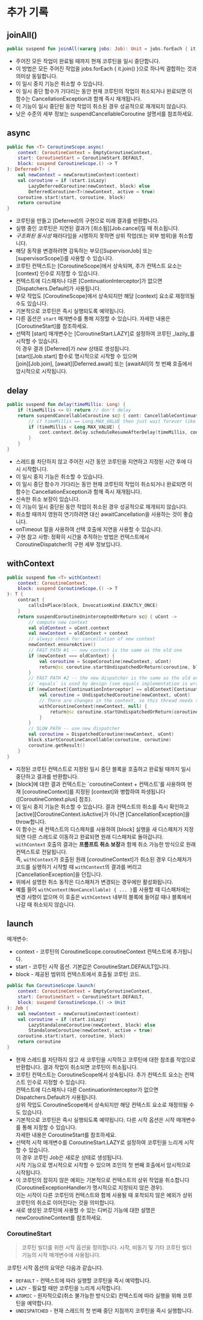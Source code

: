 # 추가 기록

## joinAll()

```kotlin
public suspend fun joinAll(vararg jobs: Job): Unit = jobs.forEach { it.join() }
```

- 주어진 모든 작업이 완료될 때까지 현재 코루틴을 일시 중단합니다.
- 이 방법은 모든 주어진 작업을 jobs.forEach { it.join() }으로 하나씩 결합하는 것과 의미상 동일합니다.
- 이 일시 중지 기능은 취소할 수 있습니다.
- 이 일시 중단 함수가 기다리는 동안 현재 코루틴의 작업이 취소되거나 완료되면 이 함수는 CancellationException과 함께 즉시 재개됩니다.
- 이 기능이 일시 중단된 동안 작업이 취소된 경우 성공적으로 재개되지 않습니다.
- 낮은 수준의 세부 정보는 suspendCancellableCoroutine 설명서를 참조하세요.

## async

```kotlin
public fun <T> CoroutineScope.async(
    context: CoroutineContext = EmptyCoroutineContext,
    start: CoroutineStart = CoroutineStart.DEFAULT,
    block: suspend CoroutineScope.() -> T
): Deferred<T> {
    val newContext = newCoroutineContext(context)
    val coroutine = if (start.isLazy)
        LazyDeferredCoroutine(newContext, block) else
        DeferredCoroutine<T>(newContext, active = true)
    coroutine.start(start, coroutine, block)
    return coroutine
}
```

- 코루틴을 만들고 [Deferred]의 구현으로 미래 결과를 반환합니다.
- 실행 중인 코루틴은 지연된 결과가 [취소됨][Job.cancel]일 때 취소됩니다.
- *구조화된 동시성* 패러다임을 시행하지 못하면 상위 작업(또는 외부 범위)을 취소합니다.
- 해당 동작을 변경하려면 감독하는 부모([SupervisorJob] 또는 [supervisorScope])를 사용할 수 있습니다.
- 코루틴 컨텍스트는 [CoroutineScope]에서 상속되며, 추가 컨텍스트 요소는 [context] 인수로 지정할 수 있습니다.
- 컨텍스트에 디스패처나 다른 [ContinuationInterceptor]가 없으면 [Dispatchers.Default]가 사용됩니다.
- 부모 작업도 [CoroutineScope]에서 상속되지만 해당 [context] 요소로 재정의될 수도 있습니다.
- 기본적으로 코루틴은 즉시 실행되도록 예약됩니다.
- 다른 옵션은 `start` 매개변수를 통해 지정할 수 있습니다. 자세한 내용은 [CoroutineStart]를 참조하세요.
- 선택적 [start] 매개변수는 [CoroutineStart.LAZY]로 설정하여 코루틴 _lazily_를 시작할 수 있습니다. \
  이 경우 결과 [Deferred]가 _new_ 상태로 생성됩니다. \
  [start][Job.start] 함수로 명시적으로 시작할 수 있으며 \
  [join][Job.join], [await][Deferred.await] 또는 [awaitAll]의 첫 번째 호출에서 암시적으로 시작됩니다.


## delay

```kotlin
public suspend fun delay(timeMillis: Long) {
    if (timeMillis <= 0) return // don't delay
    return suspendCancellableCoroutine sc@ { cont: CancellableContinuation<Unit> ->
        // if timeMillis == Long.MAX_VALUE then just wait forever like awaitCancellation, don't schedule.
        if (timeMillis < Long.MAX_VALUE) {
            cont.context.delay.scheduleResumeAfterDelay(timeMillis, cont)
        }
    }
}
```

- 스레드를 차단하지 않고 주어진 시간 동안 코루틴을 지연하고 지정된 시간 후에 다시 시작합니다.
- 이 일시 중지 기능은 취소할 수 있습니다.
- 이 일시 중단 함수가 기다리는 동안 현재 코루틴의 작업이 취소되거나 완료되면 이 함수는 CancellationException과 함께 즉시 재개됩니다.
- 신속한 취소 보장이 있습니다.
- 이 기능이 일시 중단된 동안 작업이 취소된 경우 성공적으로 재개되지 않습니다.
- 취소할 때까지 영원히 연기하려면 대신 awaitCancellation을 사용하는 것이 좋습니다.
- onTimeout 절을 사용하여 선택 호출에 지연을 사용할 수 있습니다.
- 구현 참고 사항: 정확히 시간을 추적하는 방법은 컨텍스트에서 CoroutineDispatcher의 구현 세부 정보입니다.


## withContext
```kotlin
public suspend fun <T> withContext(
    context: CoroutineContext,
    block: suspend CoroutineScope.() -> T
): T {
    contract {
        callsInPlace(block, InvocationKind.EXACTLY_ONCE)
    }
    return suspendCoroutineUninterceptedOrReturn sc@ { uCont ->
        // compute new context
        val oldContext = uCont.context
        val newContext = oldContext + context
        // always check for cancellation of new context
        newContext.ensureActive()
        // FAST PATH #1 -- new context is the same as the old one
        if (newContext === oldContext) {
            val coroutine = ScopeCoroutine(newContext, uCont)
            return@sc coroutine.startUndispatchedOrReturn(coroutine, block)
        }
        // FAST PATH #2 -- the new dispatcher is the same as the old one (something else changed)
        // `equals` is used by design (see equals implementation is wrapper context like ExecutorCoroutineDispatcher)
        if (newContext[ContinuationInterceptor] == oldContext[ContinuationInterceptor]) {
            val coroutine = UndispatchedCoroutine(newContext, uCont)
            // There are changes in the context, so this thread needs to be updated
            withCoroutineContext(newContext, null) {
                return@sc coroutine.startUndispatchedOrReturn(coroutine, block)
            }
        }
        // SLOW PATH -- use new dispatcher
        val coroutine = DispatchedCoroutine(newContext, uCont)
        block.startCoroutineCancellable(coroutine, coroutine)
        coroutine.getResult()
    }
}
```

- 지정된 코루틴 컨텍스트로 지정된 일시 중단 블록을 호출하고 완료될 때까지 일시 중단하고 결과를 반환합니다.
- [block]에 대한 결과 컨텍스트는 `coroutineContext + 컨텍스트'를 사용하여 현재 [coroutineContext]를 지정된 [context]와 병합하여 파생됩니다([CoroutineContext.plus] 참조).
- 이 일시 중지 기능은 취소할 수 있습니다. 결과 컨텍스트의 취소를 즉시 확인하고 [active][CoroutineContext.isActive]가 아니면 [CancellationException]을 throw합니다.
- 이 함수는 새 컨텍스트의 디스패처를 사용하여 [block] 실행을 새 디스패처가 지정되면 다른 스레드로 이동하고 완료되면 원래 디스패처로 돌아갑니다. \
  `withContext` 호출의 결과는 **프롬프트 취소 보장**과 함께 취소 가능한 방식으로 원래 컨텍스트로 전달됩니다. \
  즉, `withContext`가 호출된 원래 [coroutineContext]가 취소된 경우 디스패처가 코드를 실행하기 시작할 때 `withContext`의 결과를 버리고 [CancellationException]을 던집니다.
- 위에서 설명한 취소 동작은 디스패처가 변경되는 경우에만 활성화됩니다.
- 예를 들어 `withContext(NonCancellable) { ... }`를 사용할 때 디스패처에는 변경 사항이 없으며 이 호출은 `withContext` 내부의 블록에 들어갈 때나 블록에서 나갈 때 취소되지 않습니다.

## launch

매개변수:
- context - 코루틴의 CoroutineScope.coroutineContext 컨텍스트에 추가됩니다.
- start - 코루틴 시작 옵션. 기본값은 CoroutineStart.DEFAULT입니다.
- block - 제공된 범위의 컨텍스트에서 호출될 코루틴 코드.

```kotlin
public fun CoroutineScope.launch(
    context: CoroutineContext = EmptyCoroutineContext,
    start: CoroutineStart = CoroutineStart.DEFAULT,
    block: suspend CoroutineScope.() -> Unit
): Job {
    val newContext = newCoroutineContext(context)
    val coroutine = if (start.isLazy)
        LazyStandaloneCoroutine(newContext, block) else
        StandaloneCoroutine(newContext, active = true)
    coroutine.start(start, coroutine, block)
    return coroutine
}
```

- 현재 스레드를 차단하지 않고 새 코루틴을 시작하고 코루틴에 대한 참조를 작업으로 반환합니다. 결과 작업이 취소되면 코루틴이 취소됩니다.
- 코루틴 컨텍스트는 CoroutineScope에서 상속됩니다. 추가 컨텍스트 요소는 컨텍스트 인수로 지정할 수 있습니다. \
  컨텍스트에 디스패처나 다른 ContinuationInterceptor가 없으면 Dispatchers.Default가 사용됩니다. \
  상위 작업도 CoroutineScope에서 상속되지만 해당 컨텍스트 요소로 재정의될 수도 있습니다.
- 기본적으로 코루틴은 즉시 실행되도록 예약됩니다. 다른 시작 옵션은 시작 매개변수를 통해 지정할 수 있습니다. \
  자세한 내용은 CoroutineStart를 참조하세요.
- 선택적 시작 매개변수를 CoroutineStart.LAZY로 설정하여 코루틴을 느리게 시작할 수 있습니다. \
  이 경우 코루틴 Job은 새로운 상태로 생성됩니다. \
  시작 기능으로 명시적으로 시작할 수 있으며 조인의 첫 번째 호출에서 암시적으로 시작됩니다.
- 이 코루틴의 잡히지 않은 예외는 기본적으로 컨텍스트의 상위 작업을 취소합니다(CoroutineExceptionHandler가 명시적으로 지정되지 않은 경우). \
  이는 시작이 다른 코루틴의 컨텍스트와 함께 사용될 때 포착되지 않은 예외가 상위 코루틴의 취소로 이어진다는 것을 의미합니다.
- 새로 생성된 코루틴에 사용할 수 있는 디버깅 기능에 대한 설명은 newCoroutineContext를 참조하세요.

### CoroutineStart
> 코루틴 빌더를 위한 시작 옵션을 정의합니다. 시작, 비동기 및 기타 코루틴 빌더 기능의 시작 매개변수에 사용됩니다.

코루틴 시작 옵션의 요약은 다음과 같습니다.
- `DEFAULT` - 컨텍스트에 따라 실행할 코루틴을 즉시 예약합니다.
- `LAZY` - 필요할 때만 코루틴을 느리게 시작합니다.
- `ATOMIC` - 원자적으로(취소 불가능한 방식으로) 컨텍스트에 따라 실행을 위해 코루틴을 예약합니다.
- `UNDISPATCHED` - 현재 스레드의 첫 번째 중단 지점까지 코루틴을 즉시 실행합니다.